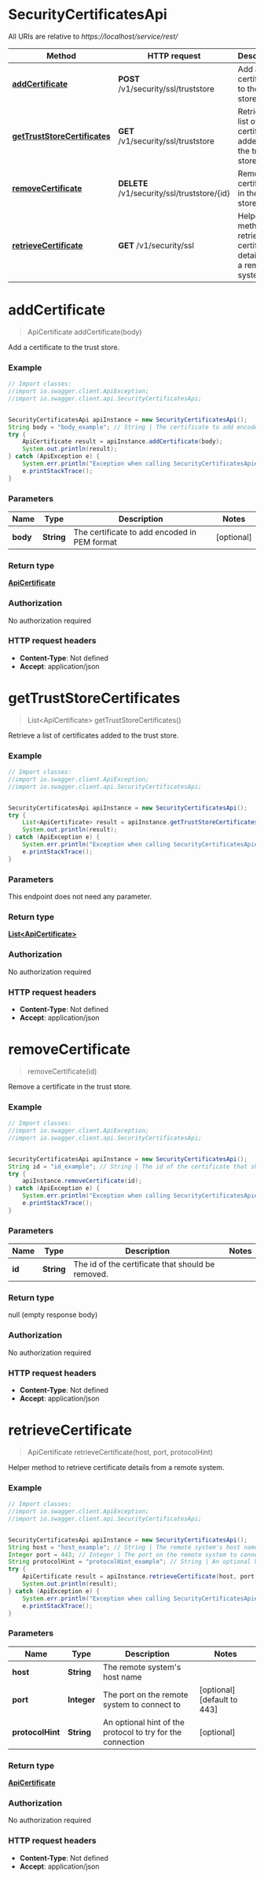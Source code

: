 # SecurityCertificatesApi

All URIs are relative to *https://localhost/service/rest/*

Method | HTTP request | Description
------------- | ------------- | -------------
[**addCertificate**](SecurityCertificatesApi.md#addCertificate) | **POST** /v1/security/ssl/truststore | Add a certificate to the trust store.
[**getTrustStoreCertificates**](SecurityCertificatesApi.md#getTrustStoreCertificates) | **GET** /v1/security/ssl/truststore | Retrieve a list of certificates added to the trust store.
[**removeCertificate**](SecurityCertificatesApi.md#removeCertificate) | **DELETE** /v1/security/ssl/truststore/{id} | Remove a certificate in the trust store.
[**retrieveCertificate**](SecurityCertificatesApi.md#retrieveCertificate) | **GET** /v1/security/ssl | Helper method to retrieve certificate details from a remote system.


<a name="addCertificate"></a>
# **addCertificate**
> ApiCertificate addCertificate(body)

Add a certificate to the trust store.



### Example
```java
// Import classes:
//import io.swagger.client.ApiException;
//import io.swagger.client.api.SecurityCertificatesApi;


SecurityCertificatesApi apiInstance = new SecurityCertificatesApi();
String body = "body_example"; // String | The certificate to add encoded in PEM format
try {
    ApiCertificate result = apiInstance.addCertificate(body);
    System.out.println(result);
} catch (ApiException e) {
    System.err.println("Exception when calling SecurityCertificatesApi#addCertificate");
    e.printStackTrace();
}
```

### Parameters

Name | Type | Description  | Notes
------------- | ------------- | ------------- | -------------
 **body** | **String**| The certificate to add encoded in PEM format | [optional]

### Return type

[**ApiCertificate**](ApiCertificate.md)

### Authorization

No authorization required

### HTTP request headers

 - **Content-Type**: Not defined
 - **Accept**: application/json

<a name="getTrustStoreCertificates"></a>
# **getTrustStoreCertificates**
> List&lt;ApiCertificate&gt; getTrustStoreCertificates()

Retrieve a list of certificates added to the trust store.



### Example
```java
// Import classes:
//import io.swagger.client.ApiException;
//import io.swagger.client.api.SecurityCertificatesApi;


SecurityCertificatesApi apiInstance = new SecurityCertificatesApi();
try {
    List<ApiCertificate> result = apiInstance.getTrustStoreCertificates();
    System.out.println(result);
} catch (ApiException e) {
    System.err.println("Exception when calling SecurityCertificatesApi#getTrustStoreCertificates");
    e.printStackTrace();
}
```

### Parameters
This endpoint does not need any parameter.

### Return type

[**List&lt;ApiCertificate&gt;**](ApiCertificate.md)

### Authorization

No authorization required

### HTTP request headers

 - **Content-Type**: Not defined
 - **Accept**: application/json

<a name="removeCertificate"></a>
# **removeCertificate**
> removeCertificate(id)

Remove a certificate in the trust store.



### Example
```java
// Import classes:
//import io.swagger.client.ApiException;
//import io.swagger.client.api.SecurityCertificatesApi;


SecurityCertificatesApi apiInstance = new SecurityCertificatesApi();
String id = "id_example"; // String | The id of the certificate that should be removed.
try {
    apiInstance.removeCertificate(id);
} catch (ApiException e) {
    System.err.println("Exception when calling SecurityCertificatesApi#removeCertificate");
    e.printStackTrace();
}
```

### Parameters

Name | Type | Description  | Notes
------------- | ------------- | ------------- | -------------
 **id** | **String**| The id of the certificate that should be removed. |

### Return type

null (empty response body)

### Authorization

No authorization required

### HTTP request headers

 - **Content-Type**: Not defined
 - **Accept**: application/json

<a name="retrieveCertificate"></a>
# **retrieveCertificate**
> ApiCertificate retrieveCertificate(host, port, protocolHint)

Helper method to retrieve certificate details from a remote system.



### Example
```java
// Import classes:
//import io.swagger.client.ApiException;
//import io.swagger.client.api.SecurityCertificatesApi;


SecurityCertificatesApi apiInstance = new SecurityCertificatesApi();
String host = "host_example"; // String | The remote system's host name
Integer port = 443; // Integer | The port on the remote system to connect to
String protocolHint = "protocolHint_example"; // String | An optional hint of the protocol to try for the connection
try {
    ApiCertificate result = apiInstance.retrieveCertificate(host, port, protocolHint);
    System.out.println(result);
} catch (ApiException e) {
    System.err.println("Exception when calling SecurityCertificatesApi#retrieveCertificate");
    e.printStackTrace();
}
```

### Parameters

Name | Type | Description  | Notes
------------- | ------------- | ------------- | -------------
 **host** | **String**| The remote system&#39;s host name |
 **port** | **Integer**| The port on the remote system to connect to | [optional] [default to 443]
 **protocolHint** | **String**| An optional hint of the protocol to try for the connection | [optional]

### Return type

[**ApiCertificate**](ApiCertificate.md)

### Authorization

No authorization required

### HTTP request headers

 - **Content-Type**: Not defined
 - **Accept**: application/json

